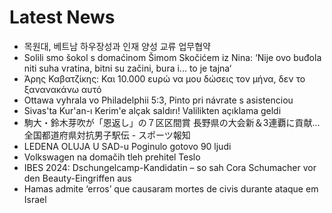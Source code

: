 # Latest News
-  목원대, 베트남 하우장성과 인재 양성 교류 업무협약
-  Solili smo šokol s domaćinom Šimom Skočićem iz Nina: ‘Nije ovo buđola niti suha vratina, bitni su začini, bura i... to je tajna‘
-  Άρης Καβατζίκης: Και 10.000 ευρώ να μου δώσεις τον μήνα, δεν το ξανανακάνω αυτό
-  Ottawa vyhrala vo Philadelphii 5:3, Pinto pri návrate s asistenciou
-  Sivas'ta Kur'an-ı Kerim'e alçak saldırı! Valilikten açıklama geldi
-  駒大・鈴木芽吹が「恩返し」の７区区間賞 長野県の大会新＆3連覇に貢献…全国都道府県対抗男子駅伝 - スポーツ報知
-  LEDENA OLUJA U SAD-u Poginulo gotovo 90 ljudi
-  Volkswagen na domačih tleh prehitel Teslo
-  IBES 2024: Dschungelcamp-Kandidatin – so sah Cora Schumacher vor den Beauty-Eingriffen aus
-  Hamas admite ‘erros’ que causaram mortes de civis durante ataque em Israel
